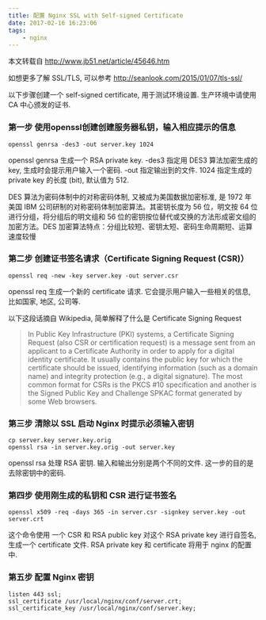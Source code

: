 ```yaml
---
title: 配置 Nginx SSL with Self-signed Certificate
date: 2017-02-16 16:23:06
tags:
    - nginx
---
```


本文转载自 http://www.jb51.net/article/45646.htm

如想更多了解 SSL/TLS, 可以参考 http://seanlook.com/2015/01/07/tls-ssl/

以下步骤创建一个 self-signed certificate, 用于测试环境设置. 生产环境中请使用 CA 中心颁发的证书.

<!--more-->

### 第一步 使用openssl创建创建服务器私钥，输入相应提示的信息

```
openssl genrsa -des3 -out server.key 1024
```

openssl genrsa 生成一个 RSA private key. -des3 指定用 DES3 算法加密生成的 key, 生成时会提示用户输入一个密码. -out 指定输出到的文件. 1024 指定生成的 private key 的长度 (bit), 默认值为 512.

DES 算法为密码体制中的对称密码体制, 又被成为美国数据加密标准, 是 1972 年美国 IBM 公司研制的对称密码体制加密算法。其密钥长度为 56 位，明文按 64 位进行分组，将分组后的明文组和 56 位的密钥按位替代或交换的方法形成密文组的加密方法。DES 加密算法特点：分组比较短、密钥太短、密码生命周期短、运算速度较慢

### 第二步 创建证书签名请求（Certificate Signing Request (CSR)）

```
openssl req -new -key server.key -out server.csr
```

openssl req 生成一个新的 certificate 请求. 它会提示用户输入一些相关的信息, 比如国家, 地区, 公司等.

以下这段话摘自 Wikipedia, 简单解释了什么是 Certificate Signing Request

> In Public Key Infrastructure (PKI) systems, a Certificate Signing Request (also CSR or certification request) is a message sent from an applicant to a Certificate Authority in order to apply for a digital identity certificate. It usually contains the public key for which the certificate should be issued, identifying information (such as a domain name) and integrity protection (e.g., a digital signature). The most common format for CSRs is the PKCS #10 specification and another is the Signed Public Key and Challenge SPKAC format generated by some Web browsers.


### 第三步 清除以 SSL 启动 Nginx 时提示必须输入密钥

```
cp server.key server.key.orig
openssl rsa -in server.key.orig -out server.key
```

openssl rsa 处理 RSA 密钥. 输入和输出分别是两个不同的文件. 这一步的目的是去除密钥中的密码.

### 第四步 使用刚生成的私钥和 CSR 进行证书签名

```
openssl x509 -req -days 365 -in server.csr -signkey server.key -out server.crt
```

这个命令使用 一个 CSR 和 RSA public key 对这个 RSA private key 进行自签名, 生成一个 certificate 文件. RSA private key 和 certificate 将用于 nginx 的配置中.

### 第五步 配置 Nginx 密钥

```
listen 443 ssl;
ssl_certificate /usr/local/nginx/conf/server.crt;
ssl_certificate_key /usr/local/nginx/conf/server.key;
```
